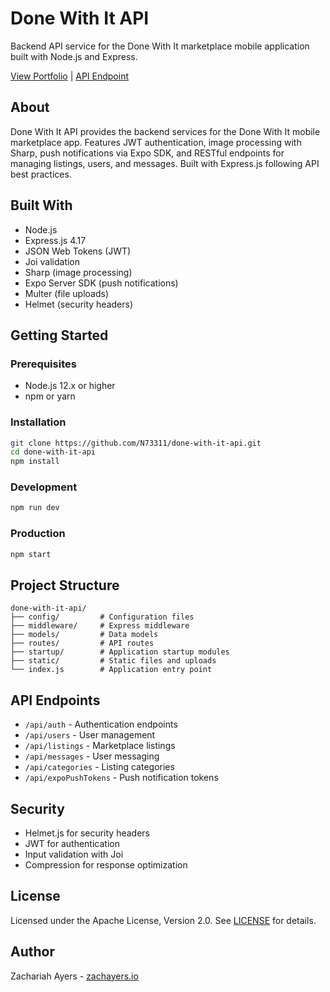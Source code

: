 # Done With It API

Backend API service for the Done With It marketplace mobile application built with Node.js and Express.

[View Portfolio](https://zachayers.io) | [API Endpoint](https://api.donewithit.zachayers.io)

## About

Done With It API provides the backend services for the Done With It mobile marketplace app. Features JWT authentication, image processing with Sharp, push notifications via Expo SDK, and RESTful endpoints for managing listings, users, and messages. Built with Express.js following API best practices.

## Built With

- Node.js
- Express.js 4.17
- JSON Web Tokens (JWT)
- Joi validation
- Sharp (image processing)
- Expo Server SDK (push notifications)
- Multer (file uploads)
- Helmet (security headers)

## Getting Started

### Prerequisites

- Node.js 12.x or higher
- npm or yarn

### Installation

```bash
git clone https://github.com/N73311/done-with-it-api.git
cd done-with-it-api
npm install
```

### Development

```bash
npm run dev
```

### Production

```bash
npm start
```

## Project Structure

```
done-with-it-api/
├── config/         # Configuration files
├── middleware/     # Express middleware
├── models/         # Data models
├── routes/         # API routes
├── startup/        # Application startup modules
├── static/         # Static files and uploads
└── index.js        # Application entry point
```

## API Endpoints

- `/api/auth` - Authentication endpoints
- `/api/users` - User management
- `/api/listings` - Marketplace listings
- `/api/messages` - User messaging
- `/api/categories` - Listing categories
- `/api/expoPushTokens` - Push notification tokens

## Security

- Helmet.js for security headers
- JWT for authentication
- Input validation with Joi
- Compression for response optimization

## License

Licensed under the Apache License, Version 2.0. See [LICENSE](LICENSE) for details.

## Author

Zachariah Ayers - [zachayers.io](https://zachayers.io)
